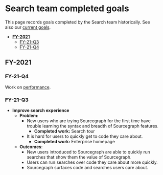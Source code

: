 # Search team completed goals

This page records goals completed by the Search team historically. See also our [current goals](../../../../company/strategy/code-graph/search/index.md).

- [**FY-2021**](#FY-2021)
  - [FY-21-Q3](#FY-20-Q3)
  - [FY-21-Q4](#FY-21-Q4)

## FY-2021

### FY-21-Q4

Work on [performance](./perf.md).

### FY-21-Q3

- **Improve search experience**
  - **Problem:**
    - New users who are trying Sourcegraph for the first time have trouble learning the syntax and breadth of Sourcegraph features.
      - **Completed work:** Search tour
    - It is hard for users to quickly get to code they care about.
      - **Completed work:** Enterprise homepage
  - **Outcomes:**
    - New users introduced to Sourcegraph are able to quickly run searches that show them the value of Sourcegraph.
    - Users can run searches over code they care about more quickly.
    - Sourcegraph surfaces code and searches users care about.

